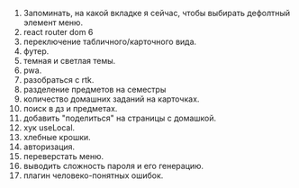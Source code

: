 1. Запоминать, на какой вкладке я сейчас, чтобы выбирать дефолтный элемент меню.
2. react router dom 6
3. переключение табличного/карточного вида.
4. футер.
5. темная и светлая темы.
6. pwa.
7. разобраться с rtk.
8. разделение предметов на семестры
9. количество домашних заданий на карточках.
10. поиск в дз и предметах.
11. добавить "поделиться" на страницы с домашкой. 
12. хук useLocal.
13. хлебные крошки.
15. авторизация.
16. переверстать меню.
17. выводить сложность пароля и его генерацию.
18. плагин человеко-понятных ошибок.